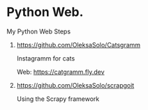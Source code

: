 # Python Web.

  My Python Web Steps

  1. https://github.com/OleksaSolo/Catsgramm

      Instagramm for cats
      
      Web: https://catgramm.fly.dev

  2. https://github.com/OleksaSolo/scrapgoit

     Using the Scrapy framework

   




